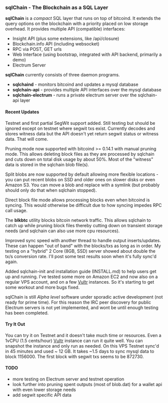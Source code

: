 ### sqlChain - The Blockchain as a SQL Layer

**sqlChain** is a *compact* SQL layer that runs on top of bitcoind. It extends the query options on the blockchain with a priority placed on low storage overhead. It provides multiple API (compatible) interfaces:

- Insight API (plus some extensions, like /api/closure)
- Blockchain.info API (including websocket)
- RPC via POST, GET urls
- Web Interface (using bootstrap, integrated with API backend, primarily a demo)
- Electrum Server

**sqlChain** currently consists of three daemon programs.

- **sqlchaind**             - monitors bitcoind and updates a mysql database
- **sqlchain-api**          - provides multiple API interfaces over the mysql database
- **sqlchain-electrum**     - runs a private electrum server over the sqlchain-api layer

#### Recent Updates

Testnet and first partial SegWit support added. Still testing but should be ignored except on testnet where segwit txs exist. Currently decodes and stores witness data but the API doesn't yet return segwit status or witness data. That will come.

Pruning mode now supported with bitcoind >= 0.14.1 with manual pruning mode. This allows deleting block files as they are processed by sqlchain and cuts down on total disk usage by about 50%. Most of the "witness" data is stored in the sqlchain blob file(s). 

Split blobs are now supported by default allowing more flexible locations - you can put recent blobs on SSD and older ones on slower disks or even Amazon S3. You can move a blob and replace with a symlink (but probably should only do that when sqlchain stopped).

Direct block file mode allows processing blocks even when bitcoind is syncing. This would otherwise be difficult due to how syncing impedes RPC call usage. 

The **blkbtc** utility blocks bitcoin network traffic. This allows sqlchain to catch up while pruning block files thereby cutting down on transient storage needs (and sqlchain can also use more cpu resources).

Improved sync speed with another thread to handle output inserts/updates. These can happen "out of band" with the blocks/txs as long as in order. My testing on a "hybrid" 2 Core (8GB, SSD) server showed about double the tx/s conversion rate. I'll post some test results soon when it's fully sync'd again.

Added sqlchain-init and installation guide (INSTALL.md) to help users get up and running. I've tested some more on Amazon EC2 and now also on a regular VPS account, and on a few [Vultr](http://www.vultr.com/?ref=7087266) instances. So it's starting to get some workout and more bugs fixed.  

sqlChain is still *Alpha level* software under sporadic active development (not ready for prime time). For this reason the IRC peer discovery for public Electrum servers is not yet implemented, and wont be until enough testing has been completed.

#### Try It Out

You can try it on Testnet and it doesn't take much time or resources. Even a 1vCPU (1.5 cents/hour) [Vultr](http://www.vultr.com/?ref=7087266) instance can run it quite well. You can snapshot the instance and only run as needed. On this VPS Testnet sync'd in 45 minutes and used ~ 12 GB. It takes ~1.5 days to sync mysql data to block 1156000. The first block with segwit txs seems to be 872730.

#### TODO

- more testing on Electrum server and testnet operation  
- look further into pruning spent outputs (most of blob.dat) for a wallet api with even lower storage needs
- add segwit specific API data


